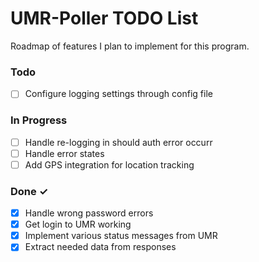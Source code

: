 # UMR-Poller TODO List

Roadmap of features I plan to implement for this program.

### Todo

- [ ] Configure logging settings through config file

### In Progress

- [ ] Handle re-logging in should auth error occurr
- [ ] Handle error states
- [ ] Add GPS integration for location tracking

### Done ✓

- [X] Handle wrong password errors
- [x] Get login to UMR working
- [x] Implement various status messages from UMR
- [X] Extract needed data from responses
